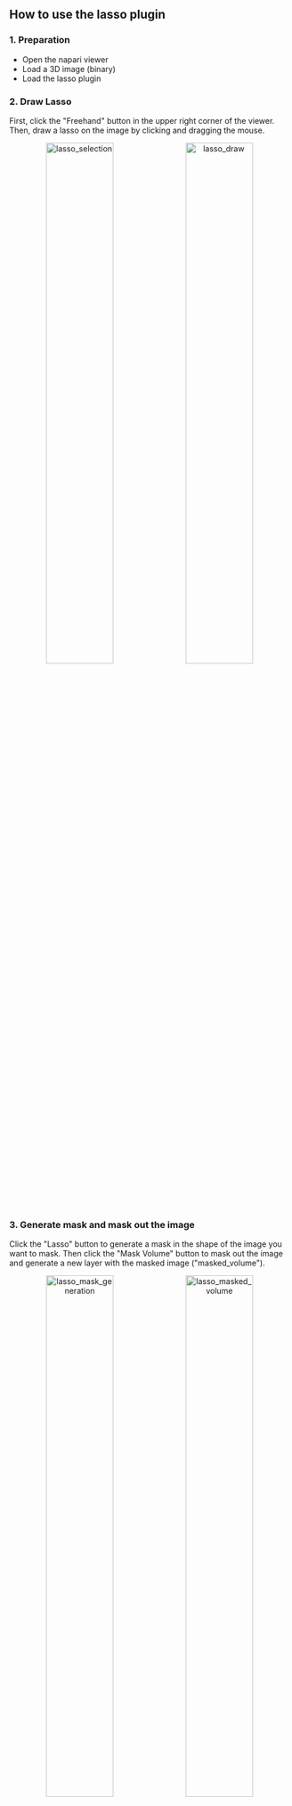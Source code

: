 ## How to use the lasso plugin

### 1. Preparation
- Open the napari viewer
- Load a 3D image (binary)
- Load the lasso plugin

### 2. Draw Lasso
First, click the "Freehand" button in the upper right corner of the viewer. Then, draw a lasso on the image by clicking and dragging the mouse. 

<div style="text-align: center;">
    <img src="https://github.com/user-attachments/assets/48f24e49-4cd0-4fa1-9f22-bfe8f9ae09bb" alt="lasso_selection" width="49%" />
    <img src="https://github.com/user-attachments/assets/bf73433d-f9f2-4f7d-b798-de2c71f3197a" alt="lasso_draw" width="49%" />
</div>


### 3. Generate mask and mask out the image
Click the "Lasso" button to generate a mask in the shape of the image you want to mask. Then click the "Mask Volume" button to mask out the image and generate a new layer with the masked image ("masked_volume").


<div style="text-align: center;">
    <img src="https://github.com/user-attachments/assets/98242f8a-bfa7-44ed-9a44-aed49c124955" alt="lasso_mask_generation" width="49%" />
    <img src="https://github.com/user-attachments/assets/8dff4d4d-c0ce-4c31-abc5-f730c69f62c8" alt="lasso_masked_volume" width="49%" />
</div>


### 4. Compute connected components
By selecting the "masked_volume" layer and clicking the "Connected Components" button, you can compute the connected components of the masked image. The connected components will be displayed as a new layer ("connected_components").

You can choose the remove small objects from the components by setting the "remove small objects" parameter to something other than 0. This will remove all connected components with a volume smaller than the specified value.

You also the the option to perform morphological opening before computing the connected components. This could be useful to split components that were wrongly merged by single voxels in the initial segmentations.

#### Visualization
To look at a single connected component, you can select the number of the component you would like to visualize and click "Display Connected Components" to display the selected component. All others will be blacked out.

If you would like to display all components again, you can select component number 0 and click "Display Connected Components".

<div style="text-align: center;">
    <img src="https://github.com/user-attachments/assets/2e4571ee-ab4c-4c01-bcfe-df3ceb2f9a60" alt="lasso_compute_components" width="49%" />
    <img src="https://github.com/user-attachments/assets/17253256-258e-4861-99d5-07c32f47bc07" alt="lasso_visualize_single_membrane" width="49%" />
</div>

### 5. Save out the connected components
You can now save out the components you would like to keep by selecting the corresponding component number, specifiying a file path, and clicking the "Store Tomogram" button. This will save the selected component as a new .mrc file.

Alternatively, you also also specify a directory path and select "Store All Components" to save out all components as individual .mrc files.

<div style="text-align: center;">
    <img src="https://github.com/user-attachments/assets/14c8b195-f439-49c4-8d9e-6af6c80c82eb" alt="lasso_store_all_comps" width="49%" />
    <img src="https://github.com/user-attachments/assets/126cab19-3c36-4556-b674-ed79d5deaa18" alt="generated_files" width="49%" />
</div>